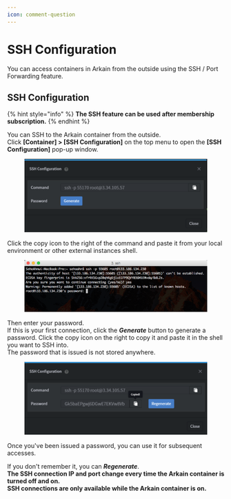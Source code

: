 ```yaml
---
icon: comment-question
---
```


# SSH Configuration

You can access containers in Arkain from the outside using the SSH / Port Forwarding feature.

## **SSH Configuration** <a href="#ssh-configuration" id="ssh-configuration"></a>

{% hint style="info" %}
**The SSH feature can be used after membership subscription.**
{% endhint %}

You can SSH to the Arkain container from the outside.\
Click **\[Container] > \[SSH Configuration]** on the top menu to open the **\[SSH Configuration]** pop-up window.

<figure><img src="../../.gitbook/assets/image (5).png" alt=""><figcaption></figcaption></figure>

Click the copy icon to the right of the command and paste it from your local environment or other external instances shell.

<figure><img src="../../.gitbook/assets/image (1) (1) (1) (1) (1) (1).png" alt=""><figcaption></figcaption></figure>

Then enter your password.\
If this is your first connection, click the _**Generate**_ button to generate a password. Click the copy icon on the right to copy it and paste it in the shell you want to SSH into.\
The password that is issued is not stored anywhere.

<figure><img src="../../.gitbook/assets/image (2) (1) (1) (1).png" alt=""><figcaption></figcaption></figure>

Once you've been issued a password, you can use it for subsequent accesses.

If you don't remember it, you can _**Regenerate**_.\
**The SSH connection IP and port change every time the Arkain container is turned off and on.**\
**SSH connections are only available while the Arkain container is on.**
